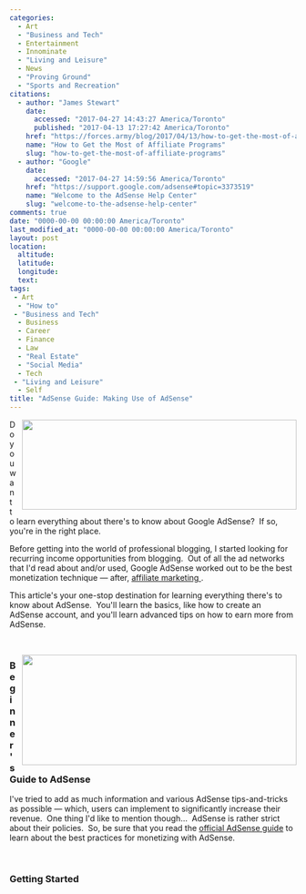 ```yaml
---
categories:
  - Art
  - "Business and Tech"
  - Entertainment
  - Innominate
  - "Living and Leisure"
  - News
  - "Proving Ground"
  - "Sports and Recreation"
citations:
  - author: "James Stewart"
    date:
      accessed: "2017-04-27 14:43:27 America/Toronto"
      published: "2017-04-13 17:27:42 America/Toronto"
    href: "https://forces.army/blog/2017/04/13/how-to-get-the-most-of-affiliate-programs"
    name: "How to Get the Most of Affiliate Programs"
    slug: "how-to-get-the-most-of-affiliate-programs"
  - author: "Google"
    date:
      accessed: "2017-04-27 14:59:56 America/Toronto"
    href: "https://support.google.com/adsense#topic=3373519"
    name: "Welcome to the AdSense Help Center"
    slug: "welcome-to-the-adsense-help-center"
comments: true
date: "0000-00-00 00:00:00 America/Toronto"
last_modified_at: "0000-00-00 00:00:00 America/Toronto"
layout: post
location:
  altitude: 
  latitude: 
  longitude: 
  text: 
tags:
 - Art
  - "How to"
 - "Business and Tech"
  - Business
  - Career
  - Finance
  - Law
  - "Real Estate"
  - "Social Media"
  - Tech
 - "Living and Leisure"
  - Self
title: "AdSense Guide: Making Use of AdSense"
---
```


<img
  alt="" height="158" src="{{ site.uri.assets }}/blog/2017/04/27/adsense-guide-making-use-of-adsense/Google_AdSense_482x158.png"
  style="border: 0px; float: right; margin-bottom: 10px; margin-left: 10px;" width="482" />
<p>
  Do you want to learn everything about there's to know about Google AdSense?&nbsp; If so, you're in the right place.&nbsp;
  <i aria-hidden="true" class="fa fa-thumbs-up"></i>
</p>
<p>
  Before getting into the world of professional blogging, I started looking for recurring income opportunities from blogging.&nbsp; Out of all the ad networks
  that I'd read about and/or used, Google AdSense worked out to be the best monetization technique &#8212; after,
  <a href="{{ site.url }}{{ page.url }}#cite-how-to-get-the-most-of-affiliate-programs" rel="me" title="How to Get the Most of Affiliate Programs">
    affiliate marketing
  </a>.
</p>
<p>
  This article's your one-stop destination for learning everything there's to know about AdSense.&nbsp; You'll learn the basics, like how to create an AdSense
  account, and you'll learn advanced tips on how to earn more from AdSense.
</p>
<!-- excerptBreak -->
<p>
  &nbsp;
</p>
<img
  alt="" height="194" src="{{ site.uri.assets }}/blog/2017/04/27/adsense-guide-making-use-of-adsense/AdSense-Guide_482x194.png"
  style="border: 0px; float: right; margin-bottom: 10px; margin-left: 10px;" width="482" />
<h3 id="beginners-guide-to-adsense">
  Beginner's Guide to AdSense
</h3>
<p>
  I've tried to add as much information and various AdSense tips-and-tricks as possible &#8212; which, users can implement to significantly increase their
  revenue.&nbsp; One thing I'd like to mention though&hellip;&nbsp; AdSense is rather strict about their policies.&nbsp; So, be sure that you read the
  <a href="{{ site.url }}{{ page.url }}#cite-welcome-to-the-adsense-help-center" rel="me" title="Welcome to the AdSense Help Center">official AdSense guide</a>
  to learn about the best practices for monetizing with AdSense.
</p>
<p>
  &nbsp;
</p>
<h3 id="getting-started">
  Getting Started
</h3>
<p>
  
</p>
